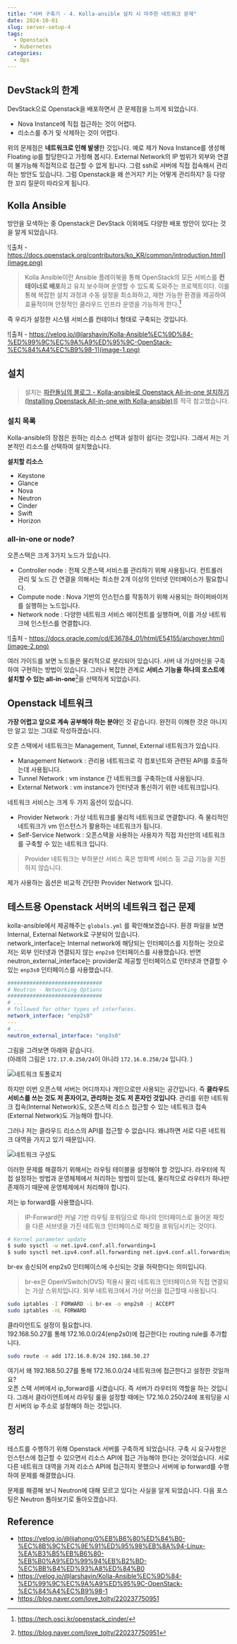 ```yaml
---
title: "서버 구축기 - 4. Kolla-ansible 설치 시 마주한 네트워크 문제"
date: 2024-10-01
slug: server-setup-4
tags:
  - Openstack
  - Kubernetes
categories:
  - Ops
---
```


## DevStack의 한계

DevStack으로 Openstack을 배포하면서 큰 문제점을 느끼게 되었습니다.

- Nova Instance에 직접 접근하는 것이 어렵다.
- 리소스를 추가 및 삭제하는 것이 어렵다.

위의 문제점은 **네트워크로 인해 발생**한 것입니다.
예로 제가 Nova Instance를 생성해 Floating ip를 할당한다고 가정해 봅시다. External Network의 IP 범위가 외부와 연결이 불가능해 직접적으로 접근할 수 없게 됩니다. 그럼 ssh로 서버에 직접 접속해서 관리하는 방안도 있습니다. 그럼 Openstack을 왜 쓴거지? 키는 어떻게 관리하지? 등 다양한 꼬리 질문이 따라오게 됩니다.

## Kolla Ansible

방안을 모색하는 중 Openstack은 DevStack 이외에도 다양한 배포 방안이 있다는 것을 알게 되었습니다.

![출처 - https://docs.openstack.org/contributors/ko_KR/common/introduction.html](image.png)

> Kolla Ansible이란 Ansible 플레이북을 통해 OpenStack의 모든 서비스를 **컨테이너로 배포**하고 유지 보수하며 운영할 수 있도록 도와주는 프로젝트이다. 이를 통해 복잡한 설치 과정과 수동 설정을 최소화하고, 재현 가능한 환경을 제공하여 효율적이며 안정적인 클라우드 인프라 운영을 가능하게 한다.[^1]

즉 우리가 설정한 시스템 서비스를 컨테이너 형태로 구축되는 것입니다.

![출처 - https://velog.io/@larshavin/Kolla-Ansible%EC%9D%84-%ED%99%9C%EC%9A%A9%ED%95%9C-OpenStack-%EC%84%A4%EC%B9%98-1](image-1.png)

## 설치

> 설치는 [파란돌님의 블로그 - Kolla-ansible로 Openstack All-in-one 설치하기(Installing Openstack All-in-one with Kolla-ansible)](https://parandol.tistory.com/72)를 적극 참고했습니다.

### 설치 목록

Kolla-ansible의 장점은 원하는 리소스 선택과 설정이 쉽다는 것입니다. 그래서 저는 기본적인 리소스를 선택하여 설치했습니다.

**설치할 리소스**

- Keystone
- Glance
- Nova
- Neutron
- Cinder
- Swift
- Horizon

### all-in-one or node?

오픈스택은 크게 3가지 노드가 있습니다.

- Controller node : 전체 오픈스택 서비스를 관리하기 위해 사용됩니다. 컨트롤러 관리 및 노드 간 연결을 의해서는 최소한 2개 이상의 인터넷 인터페이스가 필요합니다.
- Compute node : Nova 기반의 인스턴스를 작동하기 위해 사용되는 하이퍼바이저를 실행하는 노드입니다.
- Network node : 다양한 네트워크 서비스 에이전트를 실행하며, 이를 가상 네트워크에 인스턴스를 연결합니다.

![출처 - https://docs.oracle.com/cd/E36784_01/html/E54155/archover.html](image-2.png)

여러 가이드를 보면 노드들은 물리적으로 분리되어 있습니다. 서버 내 가상머신을 구축하여 구현하는 방법이 있습니다. 그러나 복잡한 관계로 **서비스 기능을 하나의 호스트에 설치할 수 있는 all-in-one**[^2]을 선택하게 되었습니다.

## Openstack 네트워크

**가장 어렵고 앞으로 계속 공부해야 하는 분야**인 것 같습니다. 완전히 이해한 것은 아니지만 알고 있는 그대로 작성하겠습니다.

오픈 스택에서 네트워크는 Management, Tunnel, External 네트워크가 있습니다.

- Management Network : 관리용 네트워크로 각 컴포넌트와 관련된 API를 호출하는데 사용됩니다.
- Tunnel Network : vm instance 간 네트워크를 구축하는데 사용됩니다.
- External Network : vm instance가 인터넷과 통신하기 위한 네트워크입니다.

네트워크 서비스는 크게 두 가지 옵션이 있습니다.

- Provider Network : 가상 네트워크를 물리적 네트워크로 연결합니다. 즉 물리적인 네트워크가 vm 인스턴스가 활용하는 네트워크가 됩니다.
- Self-Service Network : 오픈스택을 사용하는 사용자가 직접 자신만의 네트워크를 구축할 수 있는 네트워크 입니다.

> Provider 네트워크는 부하분산 서비스 혹은 방화벽 서비스 등 고급 기능을 지원하지 않습니다.

제가 사용하는 옵션은 비교적 간단한 Provider Network 입니다.

## 테스트용 Openstack 서버의 네트워크 접근 문제

kolla-ansible에서 제공해주는 `globals.yml` 를 확인해보겠습니다. 환경 파일을 보면 Internal, External Network로 구분되어 있습니다.  
network_interface는 Internal network에 해당되는 인터페이스를 지정하는 것으로 저는 외부 인터넷과 연결되지 않는 `enp2s0` 인터페이스를 사용했습니다. 반면 neutron_external_interface는 provider로 제공할 인터페이스로 인터넷과 연결할 수 있는 `enp3s0` 인터페이스를 사용했습니다.

```yml
##############################
# Neutron - Networking Options
##############################
# ...
# followed for other types of interfaces.
network_interface: "enp2s0"
---
# ...
neutron_external_interface: "enp3s0"
```

그림을 그려보면 아래와 같습니다.  
(아래의 그림은 `172.17.0.250/24`이 아니라 `172.16.0.250/24` 입니다. )

![네트워크 토폴로지](image-3.png)

하지만 이번 오픈스택 서버는 어디까지나 개인으로만 사용되는 공간입니다. 즉 **클라우드 서비스를 쓰는 것도 저 혼자이고, 관리하는 것도 저 혼자인 것입니다**. 관리를 위한 네트워크 접속(Internal Network)도, 오픈스택 리소스 접근할 수 있는 네트워크 접속(External Network)도 가능해야 합니다.

그러나 저는 클라우드 리소스의 API를 접근할 수 없습니다. 왜냐하면 서로 다른 네트워크 대역을 가지고 있기 때문입니다.

![네트워크 구성도](image-4.png)

이러한 문제를 해결하기 위해서는 라우팅 테이블을 설정해야 할 것입니다. 라우터에 직접 설정하는 방법과 운영체제에서 처리하는 방법이 있는데, 물리적으로 라우터가 하나만 존재하기 때문에 운영체제에서 처리해야 합니다.

저는 ip forward를 사용했습니다.

> IP-Forward란 커널 기반 라우팅 포워딩으로 하나의 인터페이스로 들어온 패킷을 다른 서브넷을 가진 네트워크 인터페이스로 패킷을 포워딩시키는 것이다.

```sh
# Kernel parameter update
$ sudo sysctl -w net.ipv4.conf.all.forwarding=1
$ sudo sysctl net.ipv4.conf.all.forwarding net.ipv4.conf.all.forwarding = 1

```

br-ex 송신되어 enp2s0 인터페이스에 수신되는 것을 허락한다는 의미입니다.

> br-ex은 OpenVSwitch(OVS) 적용시 물리 네트워크 인터페이스와 직접 연결되는 가상 스위치입니다. 외부 네트워크에서 가상 머신을 접근할때 사용됩니다.

```sh
sudo iptables -I FORWARD -i br-ex -o enp2s0 -j ACCEPT
sudo iptables -nL FORWARD
```

클라이언트도 설정이 필요합니다.  
192.168.50.27를 통해 172.16.0.0/24(enp2s0)에 접근한다는 routing rule를 추가합니다.

```sh
sudo route -n add 172.16.0.0/24 192.168.50.27
```

여기서 왜 192.168.50.27를 통해 172.16.0.0/24 네트워크에 접근한다고 설정한 것일까요?  
오픈 스택 서버에서 ip_forward를 시켰습니다. 즉 서버가 라우터의 역할을 하는 것입니다. 그래서 클라이언트에서 라우팅 룰을 설정할 때에는 172.16.0.250/24에 포워딩을 시킨 서버의 ip 주소로 설정해야 하는 것입니다.

## 정리

테스트를 수행하기 위해 Openstack 서버를 구축하게 되었습니다. 구축 시 요구사항은 인스턴스에 접근할 수 있으면서 리소스 API에 접근 가능해야 한다는 것이었습니다.
서로 다른 네트워크 대역을 가져 리소스 API에 접근하지 못했으나 서버에 ip forward를 수행하여 문제를 해결했습니다.

문제를 해결해 보니 Neutron에 대해 모르고 있다는 사실을 알게 되었습니다. 다음 포스팅은 Neutron 톱아보기로 돌아오겠습니다.

## Reference

- https://velog.io/@lijahong/0%EB%B6%80%ED%84%B0-%EC%8B%9C%EC%9E%91%ED%95%98%EB%8A%94-Linux-%EA%B3%B5%EB%B6%80-%EB%B0%A9%ED%99%94%EB%B2%BD-%EC%BB%B4%ED%93%A8%ED%84%B0
- https://velog.io/@larshavin/Kolla-Ansible%EC%9D%84-%ED%99%9C%EC%9A%A9%ED%95%9C-OpenStack-%EC%84%A4%EC%B9%98-1
- https://blog.naver.com/love_tolty/220237750951

[^1]: https://tech.osci.kr/openstack_cinder/
[^2]: https://blog.naver.com/love_tolty/220237750951
